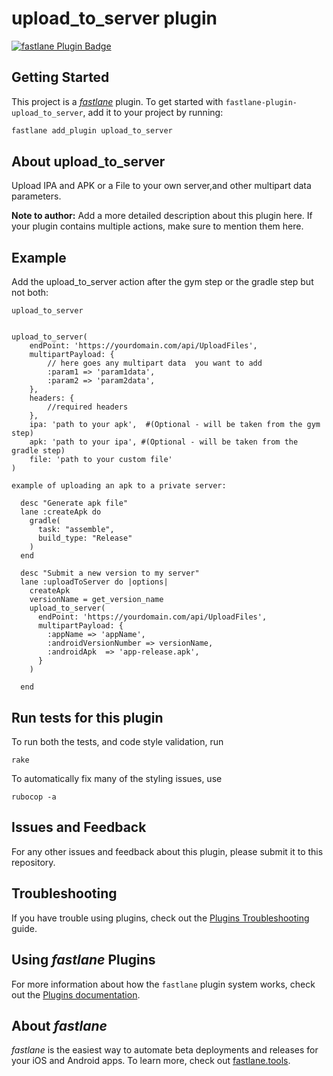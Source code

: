 # upload_to_server plugin

[![fastlane Plugin Badge](https://rawcdn.githack.com/fastlane/fastlane/master/fastlane/assets/plugin-badge.svg)](https://rubygems.org/gems/fastlane-plugin-upload_to_server)

## Getting Started

This project is a [_fastlane_](https://github.com/fastlane/fastlane) plugin. To get started with `fastlane-plugin-upload_to_server`, add it to your project by running:

```bash
fastlane add_plugin upload_to_server
```

## About upload_to_server

Upload IPA and APK or a File to your own server,and other multipart data parameters.

**Note to author:** Add a more detailed description about this plugin here. If your plugin contains multiple actions, make sure to mention them here.

## Example

Add the upload_to_server action after the gym step or the gradle step but not both:


```
upload_to_server
```

```

upload_to_server(
    endPoint: 'https://yourdomain.com/api/UploadFiles',
    multipartPayload: {
        // here goes any multipart data  you want to add 
        :param1 => 'param1data',
        :param2 => 'param2data',
    },
    headers: {
        //required headers
    },
    ipa: 'path to your apk',  #(Optional - will be taken from the gym step)
    apk: 'path to your ipa', #(Optional - will be taken from the gradle step) 
    file: 'path to your custom file'
)

example of uploading an apk to a private server:

  desc "Generate apk file"
  lane :createApk do 
    gradle(
      task: "assemble",
      build_type: "Release"
    )
  end

  desc "Submit a new version to my server"
  lane :uploadToServer do |options|
    createApk
    versionName = get_version_name
    upload_to_server(
      endPoint: 'https://yourdomain.com/api/UploadFiles',
      multipartPayload: {
        :appName => 'appName',
        :androidVersionNumber => versionName,
        :androidApk  => 'app-release.apk',
      }
    )

  end

```
## Run tests for this plugin

To run both the tests, and code style validation, run

```
rake
```

To automatically fix many of the styling issues, use
```
rubocop -a
```

## Issues and Feedback

For any other issues and feedback about this plugin, please submit it to this repository.

## Troubleshooting

If you have trouble using plugins, check out the [Plugins Troubleshooting](https://docs.fastlane.tools/plugins/plugins-troubleshooting/) guide.

## Using _fastlane_ Plugins

For more information about how the `fastlane` plugin system works, check out the [Plugins documentation](https://docs.fastlane.tools/plugins/create-plugin/).

## About _fastlane_

_fastlane_ is the easiest way to automate beta deployments and releases for your iOS and Android apps. To learn more, check out [fastlane.tools](https://fastlane.tools).
